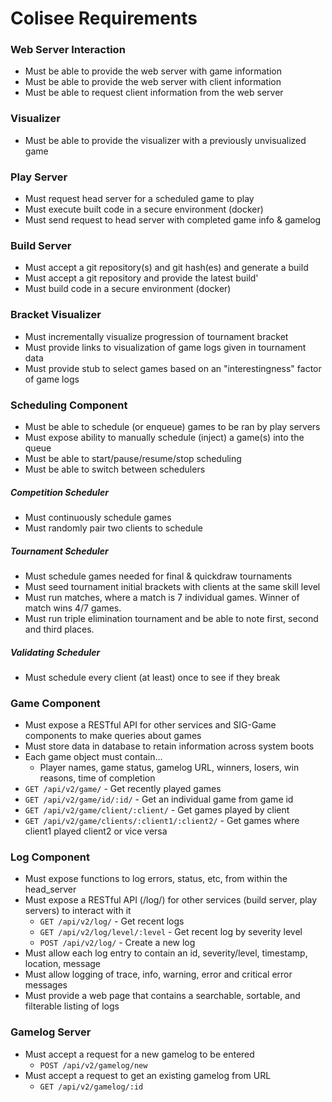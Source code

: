 # Colisee Requirements

### Web Server Interaction
- Must be able to provide the web server with game information
- Must be able to provide the web server with client information
- Must be able to request client information from the web server

### Visualizer
- Must be able to provide the visualizer with a previously unvisualized game

### Play Server
- Must request head server for a scheduled game to play
- Must execute built code in a secure environment (docker)
- Must send request to head server with completed game info & gamelog

### Build Server
- Must accept a git repository(s) and git hash(es) and generate a build
- Must accept a git repository and provide the latest build'
- Must build code in a secure environment (docker)

### Bracket Visualizer
- Must incrementally visualize progression of tournament bracket
- Must provide links to visualization of game logs given in tournament data
- Must provide stub to select games based on an "interestingness" factor of game logs

### Scheduling Component
- Must be able to schedule (or enqueue) games to be ran by play servers
- Must expose ability to manually schedule (inject) a game(s) into the queue
- Must be able to start/pause/resume/stop scheduling
- Must be able to switch between schedulers

##### Competition Scheduler
- Must continuously schedule games
- Must randomly pair two clients to schedule

##### Tournament Scheduler
- Must schedule games needed for final & quickdraw tournaments
- Must seed tournament initial brackets with clients at the same skill level
- Must run matches, where a match is 7 individual games. Winner of match wins 4/7 games.
- Must run triple elimination tournament and be able to note first, second and third places.

##### Validating Scheduler
- Must schedule every client (at least) once to see if they break

### Game Component
- Must expose a RESTful API for other services and SIG-Game components to make queries about games
- Must store data in database to retain information across system boots
- Each game object must contain...
  - Player names, game status, gamelog URL, winners, losers, win reasons, time of completion
- `GET /api/v2/game/` - Get recently played games
- `GET /api/v2/game/id/:id/` - Get an individual game from game id
- `GET /api/v2/game/client/:client/` - Get games played by client
- `GET /api/v2/game/clients/:client1/:client2/` - Get games where client1 played client2 or vice versa

### Log Component
- Must expose functions to log errors, status, etc, from within the head_server
- Must expose a RESTful API (/log/) for other services (build server, play servers) to interact with it
  - `GET /api/v2/log/` - Get recent logs
  - `GET /api/v2/log/level/:level` - Get recent log by severity level
  - `POST /api/v2/log/` - Create a new log
- Must allow each log entry to contain an id, severity/level, timestamp, location, message
- Must allow logging of trace, info, warning, error and critical error messages
- Must provide a web page that contains a searchable, sortable, and filterable listing of logs

### Gamelog Server
- Must accept a request for a new gamelog to be entered
  - `POST /api/v2/gamelog/new`
- Must accept a request to get an existing gamelog from URL
  - `GET /api/v2/gamelog/:id`
